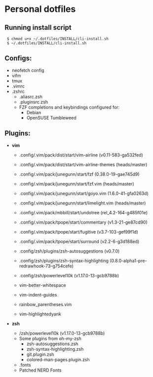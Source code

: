 # Personal dotfiles

## Running install script
   ```   
    $ chmod u+x ~/.dotfiles/INSTALL/cli-install.sh
    $ ~/.dotfiles/INSTALL/cli-install.sh
   ```   

## Configs:
* neofetch config
* vifm
* tmux
* .vimrc
* .zshrc
    * .aliasrc.zsh
    * .pluginsrc.zsh
    * FZF completions and keybindings configured for:
        * Debian
        * OpenSUSE Tumbleweed

## Plugins:
* **vim**  
    * .config/.vim/pack/dist/start/vim-airline (v0.11-583-ga532fed)
    * .config/.vim/pack/dist/start/vim-airline-themes (heads/master)
    * .config/.vim/pack/junegunn/start/fzf (0.38.0-19-gae745d9)
    * .config/.vim/pack/junegunn/start/fzf.vim (heads/master)
    * .config/.vim/pack/junegunn/start/goyo.vim (1.6.0-41-gfa0263d)
    * .config/.vim/pack/junegunn/start/limelight.vim (heads/master)
    * .config/.vim/pack/mbbill/start/undotree (rel_4.2-164-g485f01e)
    * .config/.vim/pack/tpope/start/commentary (v1.3-21-ge87cd90)
    * .config/.vim/pack/tpope/start/fugitive (v3.7-103-gef99f1d)
    * .config/.vim/pack/tpope/start/surround (v2.2-6-g3d188ed)
    * .config/zsh/plugins/zsh-autosuggestions (v0.7.0)
    * .config/zsh/plugins/zsh-syntax-highlighting (0.8.0-alpha1-pre-redrawhook-73-g754cefe)
    * .config/zsh/powerlevel10k (v1.17.0-13-gcb9788b)

    * vim-better-whitespace
    * vim-indent-guides
    * rainbow_parentheses.vim
    * vim-highlightedyank

* **zsh**  
    * /zsh/powerlevel10k (v1.17.0-13-gcb9788b)
    * Some plugins from oh-my-zsh  
        - zsh-autosuggestions.zsh  
        - zsh-syntax-highlighting.zsh  
        - git.plugin.zsh  
        - colored-man-pages.plugin.zsh  
    * .fonts
    * Patched NERD Fonts
